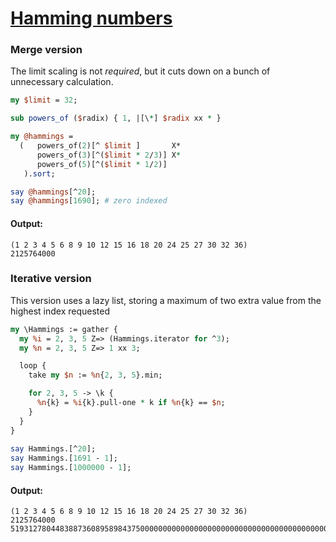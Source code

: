 [1]: https://rosettacode.org/wiki/Hamming_numbers

# [Hamming numbers][1]





### Merge version



The limit scaling is not <em>required</em>, but it cuts down on a bunch of unnecessary calculation.

```perl
my $limit = 32;

sub powers_of ($radix) { 1, |[\*] $radix xx * }

my @hammings = 
  (   powers_of(2)[^ $limit ]       X*
      powers_of(3)[^($limit * 2/3)] X* 
      powers_of(5)[^($limit * 1/2)]
   ).sort;

say @hammings[^20];
say @hammings[1690]; # zero indexed
```

#### Output:
```
(1 2 3 4 5 6 8 9 10 12 15 16 18 20 24 25 27 30 32 36)
2125764000
```


### Iterative version



This version uses a lazy list, storing a maximum of two extra value from the highest index requested

```perl
my \Hammings := gather {
  my %i = 2, 3, 5 Z=> (Hammings.iterator for ^3);
  my %n = 2, 3, 5 Z=> 1 xx 3;

  loop {
    take my $n := %n{2, 3, 5}.min;

    for 2, 3, 5 -> \k {
      %n{k} = %i{k}.pull-one * k if %n{k} == $n;
    }
  }
}
  
say Hammings.[^20];
say Hammings.[1691 - 1];
say Hammings.[1000000 - 1];
```

#### Output:
```
(1 2 3 4 5 6 8 9 10 12 15 16 18 20 24 25 27 30 32 36)
2125764000
519312780448388736089589843750000000000000000000000000000000000000000000000000000000
```
